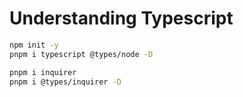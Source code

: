 # Understanding Typescript

```bash
npm init -y
pnpm i typescript @types/node -D

pnpm i inquirer
pnpm i @types/inquirer -D
```
